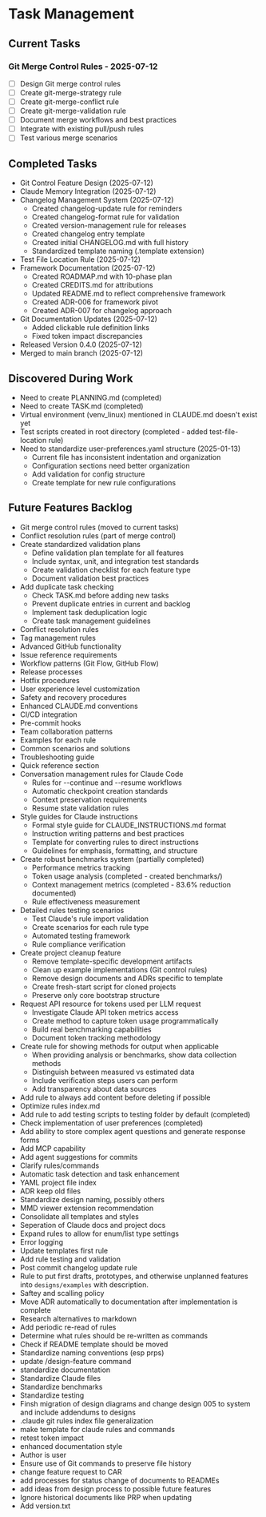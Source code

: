 # Task Management

## Current Tasks

### Git Merge Control Rules - 2025-07-12
- [ ] Design Git merge control rules
- [ ] Create git-merge-strategy rule
- [ ] Create git-merge-conflict rule
- [ ] Create git-merge-validation rule
- [ ] Document merge workflows and best practices
- [ ] Integrate with existing pull/push rules
- [ ] Test various merge scenarios

## Completed Tasks
- Git Control Feature Design (2025-07-12)
- Claude Memory Integration (2025-07-12)
- Changelog Management System (2025-07-12)
  - Created changelog-update rule for reminders
  - Created changelog-format rule for validation
  - Created version-management rule for releases
  - Created changelog entry template
  - Created initial CHANGELOG.md with full history
  - Standardized template naming (.template extension)
- Test File Location Rule (2025-07-12)
- Framework Documentation (2025-07-12)
  - Created ROADMAP.md with 10-phase plan
  - Created CREDITS.md for attributions
  - Updated README.md to reflect comprehensive framework
  - Created ADR-006 for framework pivot
  - Created ADR-007 for changelog approach
- Git Documentation Updates (2025-07-12)
  - Added clickable rule definition links
  - Fixed token impact discrepancies
- Released Version 0.4.0 (2025-07-12)
- Merged to main branch (2025-07-12)

## Discovered During Work
- Need to create PLANNING.md (completed)
- Need to create TASK.md (completed)
- Virtual environment (venv_linux) mentioned in CLAUDE.md doesn't exist yet
- Test scripts created in root directory (completed - added test-file-location rule)
- Need to standardize user-preferences.yaml structure (2025-01-13)
  - Current file has inconsistent indentation and organization
  - Configuration sections need better organization
  - Add validation for config structure
  - Create template for new rule configurations

## Future Features Backlog
- Git merge control rules (moved to current tasks)
- Conflict resolution rules (part of merge control)
- Create standardized validation plans
  - Define validation plan template for all features
  - Include syntax, unit, and integration test standards
  - Create validation checklist for each feature type
  - Document validation best practices
- Add duplicate task checking
  - Check TASK.md before adding new tasks
  - Prevent duplicate entries in current and backlog
  - Implement task deduplication logic
  - Create task management guidelines
- Conflict resolution rules
- Tag management rules
- Advanced GitHub functionality
- Issue reference requirements
- Workflow patterns (Git Flow, GitHub Flow)
- Release processes
- Hotfix procedures
- User experience level customization
- Safety and recovery procedures
- Enhanced CLAUDE.md conventions
- CI/CD integration
- Pre-commit hooks
- Team collaboration patterns
- Examples for each rule
- Common scenarios and solutions
- Troubleshooting guide
- Quick reference section
- Conversation management rules for Claude Code
  - Rules for --continue and --resume workflows
  - Automatic checkpoint creation standards
  - Context preservation requirements
  - Resume state validation rules
- Style guides for Claude instructions
  - Formal style guide for CLAUDE_INSTRUCTIONS.md format
  - Instruction writing patterns and best practices
  - Template for converting rules to direct instructions
  - Guidelines for emphasis, formatting, and structure
- Create robust benchmarks system (partially completed)
  - Performance metrics tracking
  - Token usage analysis (completed - created benchmarks/)
  - Context management metrics (completed - 83.6% reduction documented)
  - Rule effectiveness measurement
- Detailed rules testing scenarios
  - Test Claude's rule import validation
  - Create scenarios for each rule type
  - Automated testing framework
  - Rule compliance verification
- Create project cleanup feature
  - Remove template-specific development artifacts
  - Clean up example implementations (Git control rules)
  - Remove design documents and ADRs specific to template
  - Create fresh-start script for cloned projects
  - Preserve only core bootstrap structure
- Request API resource for tokens used per LLM request
  - Investigate Claude API token metrics access
  - Create method to capture token usage programmatically
  - Build real benchmarking capabilities
  - Document token tracking methodology
- Create rule for showing methods for output when applicable
  - When providing analysis or benchmarks, show data collection methods
  - Distinguish between measured vs estimated data
  - Include verification steps users can perform
  - Add transparency about data sources
- Add rule to always add content before deleting if possible
- Optimize rules index.md
- Add rule to add testing scripts to testing folder by default (completed)
- Check implementation of user preferences (completed)
- Add ability to store complex agent questions and generate response forms
- Add MCP capability
- Add agent suggestions for commits
- Clarify rules/commands
- Automatic task detection and task enhancement
- YAML project file index
- ADR keep old files
- Standardize design naming, possibly others
- MMD viewer extension recommendation
- Consolidate all templates and styles
- Seperation of Claude docs and project docs
- Expand rules to allow for enum/list type settings
- Error logging
- Update templates first rule
- Add rule testing and validation
- Post commit changelog update rule
- Rule to put first drafts, prototypes, and otherwise unplanned features into `designs/examples` with description.
- Saftey and scalling policy
- Move ADR automatically to documentation after implementation is complete
- Research alternatives to markdown
- Add periodic re-read of rules
- Determine what rules should be re-written as commands
- Check if README template should be moved
- Standardize naming conventions (esp prps)
- update /design-feature command
- standardize documentation
- Standardize Claude files
- Standardize benchmarks
- Standardize testing
- Finsh migration of design diagrams and change design 005 to system and include addendums to designs
- .claude git rules index file generalization
- make template for claude rules and commands
- retest token impact
- enhanced documentation style
- Author is user
- Ensure use of Git commands to preserve file history
- change feature request to CAR
- add processes for status change of documents to READMEs
- add ideas from design process to possible future features
- Ignore historical documents like PRP when updating
- Add version.txt